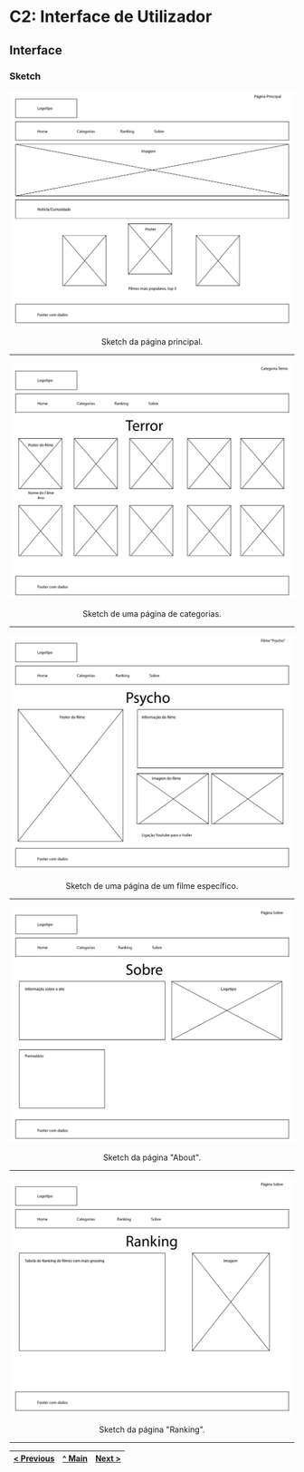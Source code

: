 # C2: Interface de Utilizador

## Interface

### Sketch


![](ficheiros_auxiliares/TW02_sketch_website-01.jpg)

<p align="center">Sketch da página principal.</p>

<hr>

![](ficheiros_auxiliares/TW02_sketch_website-02.jpg)

<p align="center">Sketch de uma página de categorias.</p>

<hr>

![](ficheiros_auxiliares/TW02_sketch_website-03.jpg)

<p align="center">Sketch de uma página de um filme específico.</p>

<hr>

![](ficheiros_auxiliares/TW02_sketch_website-04.jpg)

<p align="center">Sketch da página "About".</p>

<hr>

![](ficheiros_auxiliares/TW02_sketch_website-05.jpg)

<p align="center">Sketch da página "Ranking".</p>

<hr>

<table>
<thead>
<tr>
<th align="left"><a href="https://github.com/TCM-TW02/trabalhofinal/blob/main/docs/c1.md">&lt; Previous</a></th>
<th align="center"><a href="https://github.com/TCM-TW02/trabalhofinal#report">^ Main</a></th>
<th align="right"><a href="https://github.com/TCM-TW02/trabalhofinal/blob/main/docs/c3.md">Next &gt;</a></th>
</tr>
</thead>
</table>


